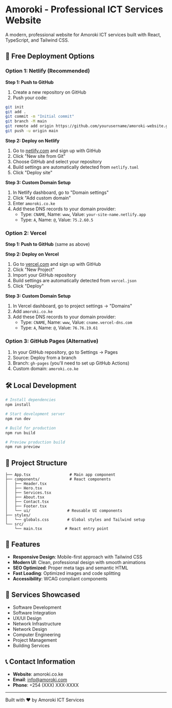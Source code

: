 # Amoroki - Professional ICT Services Website

A modern, professional website for Amoroki ICT services built with React, TypeScript, and Tailwind CSS.

## 🚀 Free Deployment Options

### Option 1: Netlify (Recommended)

**Step 1: Push to GitHub**
1. Create a new repository on GitHub
2. Push your code:
```bash
git init
git add .
git commit -m "Initial commit"
git branch -M main
git remote add origin https://github.com/yourusername/amoroki-website.git
git push -u origin main
```

**Step 2: Deploy on Netlify**
1. Go to [netlify.com](https://netlify.com) and sign up with GitHub
2. Click "New site from Git"
3. Choose GitHub and select your repository
4. Build settings are automatically detected from `netlify.toml`
5. Click "Deploy site"

**Step 3: Custom Domain Setup**
1. In Netlify dashboard, go to "Domain settings"
2. Click "Add custom domain"
3. Enter `amoroki.co.ke`
4. Add these DNS records to your domain provider:
   - Type: `CNAME`, Name: `www`, Value: `your-site-name.netlify.app`
   - Type: `A`, Name: `@`, Value: `75.2.60.5`

### Option 2: Vercel

**Step 1: Push to GitHub** (same as above)

**Step 2: Deploy on Vercel**
1. Go to [vercel.com](https://vercel.com) and sign up with GitHub
2. Click "New Project"
3. Import your GitHub repository
4. Build settings are automatically detected from `vercel.json`
5. Click "Deploy"

**Step 3: Custom Domain Setup**
1. In Vercel dashboard, go to project settings → "Domains"
2. Add `amoroki.co.ke`
3. Add these DNS records to your domain provider:
   - Type: `CNAME`, Name: `www`, Value: `cname.vercel-dns.com`
   - Type: `A`, Name: `@`, Value: `76.76.19.61`

### Option 3: GitHub Pages (Alternative)

1. In your GitHub repository, go to Settings → Pages
2. Source: Deploy from a branch
3. Branch: `gh-pages` (you'll need to set up GitHub Actions)
4. Custom domain: `amoroki.co.ke`

## 🛠️ Local Development

```bash
# Install dependencies
npm install

# Start development server
npm run dev

# Build for production
npm run build

# Preview production build
npm run preview
```

## 📁 Project Structure

```
├── App.tsx                 # Main app component
├── components/             # React components
│   ├── Header.tsx
│   ├── Hero.tsx
│   ├── Services.tsx
│   ├── About.tsx
│   ├── Contact.tsx
│   ├── Footer.tsx
│   └── ui/                # Reusable UI components
├── styles/
│   └── globals.css        # Global styles and Tailwind setup
└── src/
    └── main.tsx          # React entry point
```

## 🎨 Features

- **Responsive Design**: Mobile-first approach with Tailwind CSS
- **Modern UI**: Clean, professional design with smooth animations
- **SEO Optimized**: Proper meta tags and semantic HTML
- **Fast Loading**: Optimized images and code splitting
- **Accessibility**: WCAG compliant components

## 🏢 Services Showcased

- Software Development
- Software Integration  
- UX/UI Design
- Network Infrastructure
- Network Design
- Computer Engineering
- Project Management
- Building Services

## 📞 Contact Information

- **Website**: amoroki.co.ke
- **Email**: info@amoroki.com
- **Phone**: +254 (XXX) XXX-XXXX

---

Built with ❤️ by Amoroki ICT Services